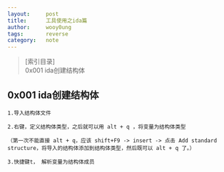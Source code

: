 ```yaml
---
layout:		post
title:		工具使用之ida篇
author:		wooy0ung
tags:		reverse
category:  	note
---
```



>[索引目录]  
>0x001 ida创建结构体  
<!-- more -->


## 0x001 ida创建结构体

```
1.导入结构体文件

2.右键，定义结构体类型，之后就可以用 alt + q ，将变量为结构体类型

（第一次不能直接 alt + q，应该 shift+F9 -> insert -> 点击 Add standard structure，将导入的结构体添加到结构体类型，然后既可以 alt + q 了。）

3.快捷键t， 解析变量为结构体成员
```